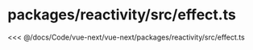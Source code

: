 # packages/reactivity/src/effect.ts

<<< @/docs/Code/vue-next/vue-next/packages/reactivity/src/effect.ts
